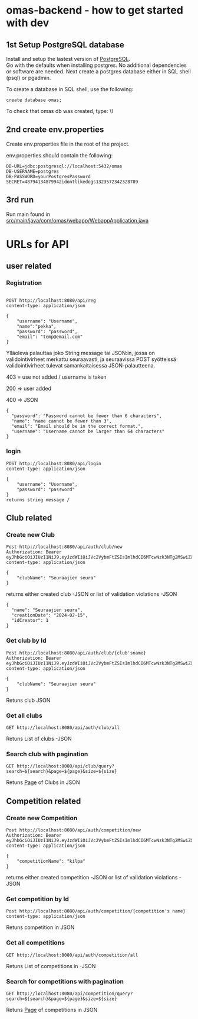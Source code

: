 # omas-backend - how to get started with dev
## 1st Setup PostgreSQL database
Install  and setup the lastest version of [PostgreSQL](https://www.postgresql.org/download/).  
Go with the defaults when installing postgres. No additional dependencies or software are needed. 
Next create a postgres database either in SQL shell (psql) or pgadmin.

To create a database in SQL shell, use the following: 
```
create database omas; 
```
To check that omas db was created, type: \l


## 2nd create env.properties 
Create env.properties file in the root of the project.

env.properties should contain the following:
```
DB-URL=jdbc:postgresql://localhost:5432/omas
DB-USERNAME=postgres
DB-PASSWORD=yourPostgresPassword
SECRET=48794134879942idontlikedogs1323572342328789
```
## 3rd run 
Run main found in <ins>src/main/java/com/omas/webapp/WebappApplication.java</ins>

# URLs for API 
## user related
### Registration
```

POST http://localhost:8080/api/reg 
content-type: application/json

{
    "username": "Username",
    "name":"pekka",
    "password": "password",
    "email": "temp@email.com"
}
```
Ylläoleva palauttaa joko String message tai JSON:in, jossa on validointivirheet merkattu seuraavasti, ja seuraavissa POST syötteissä validointivirheet tulevat samankaitaisessa JSON-palautteena. 

403 = use not added / username is taken

200 => user added 

400 => JSON 
```
{
  "password": "Password cannot be fewer than 6 characters",
  "name": "name cannot be fewer than 3",
  "email": "Email should be in the correct format.",
  "username": "Username cannot be larger than 64 characters"
}
```
### login
```
POST http://localhost:8080/api/login
content-type: application/json

{
    "username": "Username",
    "password": "password"
}
returns string message /
```
## Club related
### Create new Club
```
Post http://localhost:8080/api/auth/club/new
Authorization: Bearer eyJhbGciOiJIUzI1NiJ9.eyJzdWIiOiJVc2VybmFtZSIsImlhdCI6MTcwNzk3NTg2MSwiZXhwIjoxNzA4MDA0NjYxfQ.ygQwdRasggnz6V7ysze03ECpmS0YRDIFBbFY5c6Bmec
content-type: application/json

{
    "clubName": "Seuraajien seura"
}
```
returns either created club -JSON or list of validation violations -JSON
```
{
  "name": "Seuraajien seura",
  "creationDate": "2024-02-15",
  "idCreator": 1
}
```

### Get club by Id

```
Post http://localhost:8080/api/auth/club/{club'sname}
Authorization: Bearer eyJhbGciOiJIUzI1NiJ9.eyJzdWIiOiJVc2VybmFtZSIsImlhdCI6MTcwNzk3NTg2MSwiZXhwIjoxNzA4MDA0NjYxfQ.ygQwdRasggnz6V7ysze03ECpmS0YRDIFBbFY5c6Bmec
content-type: application/json

{
    "clubName": "Seuraajien seura"
}
```
Retuns club JSON
### Get all clubs

```
GET http://localhost:8080/api/auth/club/all
```
Retuns List of clubs -JSON

### Search club with pagination

```
GET http://localhost:8080/api/club/query?search=${search}&page=${page}&size=${size}
```
Retuns [Page](https://docs.spring.io/spring-data/commons/docs/current/api/org/springframework/data/domain/Page.html) of Clubs in JSON

## Competition related
### Create new Competition
```
Post http://localhost:8080/api/auth/competition/new
Authorization: Bearer eyJhbGciOiJIUzI1NiJ9.eyJzdWIiOiJVc2VybmFtZSIsImlhdCI6MTcwNzk3NTg2MSwiZXhwIjoxNzA4MDA0NjYxfQ.ygQwdRasggnz6V7ysze03ECpmS0YRDIFBbFY5c6Bmec
content-type: application/json

{
    "competitionName": "kilpa"
}
```
returns either created competition -JSON or list of validation violations -JSON


### Get competition by Id

```
Post http://localhost:8080/api/auth/competition/{competition's name}
content-type: application/json
```
Retuns competition in JSON
### Get all competitions

```
GET http://localhost:8080/api/auth/competition/all
```
Retuns List of competitions in -JSON

### Search for competitions with pagination

```
GET http://localhost:8080/api/competition/query?search=${search}&page=${page}&size=${size}
```
Retuns [Page](https://docs.spring.io/spring-data/commons/docs/current/api/org/springframework/data/domain/Page.html) of competitions in JSON